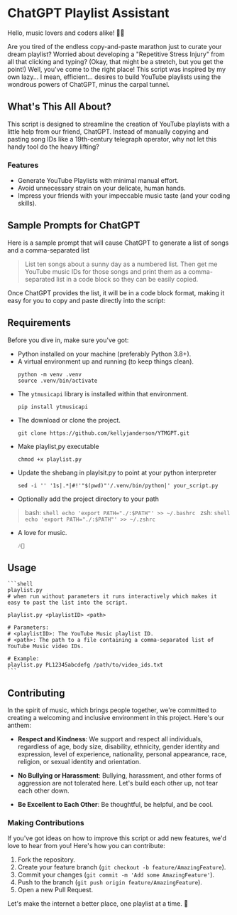 # ChatGPT Playlist Assistant

Hello, music lovers and coders alike! 👋🎶

Are you tired of the endless copy-and-paste marathon just to curate your dream playlist? Worried about developing a "Repetitive Stress Injury" from all that clicking and typing? (Okay, that might be a stretch, but you get the point!) Well, you've come to the right place! This script was inspired by my own lazy... I mean, efficient... desires to build YouTube playlists using the wondrous powers of ChatGPT, minus the carpal tunnel.

## What's This All About?

This script is designed to streamline the creation of YouTube playlists with a little help from our friend, ChatGPT. Instead of manually copying and pasting song IDs like a 19th-century telegraph operator, why not let this handy tool do the heavy lifting?

### Features

- Generate YouTube Playlists with minimal manual effort.
- Avoid unnecessary strain on your delicate, human hands.
- Impress your friends with your impeccable music taste (and your coding skills).

## Sample Prompts for ChatGPT

Here is a sample prompt that will cause ChatGPT to generate a list of songs and a comma-separated list 

> List ten songs about a sunny day as a numbered list. Then get me YouTube music IDs for those songs and print them as a comma-separated list in a code block so they can be easily copied.

Once ChatGPT provides the list, it will be in a code block format, making it easy for you to copy and paste directly into the script:

## Requirements

Before you dive in, make sure you've got:

- Python installed on your machine (preferably Python 3.8+).
- A virtual environment up and running (to keep things clean).
    ```shell
    python -m venv .venv
    source .venv/bin/activate
    ```
- The `ytmusicapi` library is installed within that environment.
    ```shell
    pip install ytmusicapi
    ```
- The download or clone the project.
    ```shell
    git clone https://github.com/kellyjanderson/YTMGPT.git
    ```    
- Make playlist,py executable
    ```shell
    chmod +x playlist.py
    ```    
- Update the shebang in playlsit.py to point at your python interpreter
    ```shell
    sed -i '' '1s|.*|#!'"$(pwd)"'/.venv/bin/python|' your_script.py
    ```
- Optionally add the project directory to your path
> bash:
    ```shell
    echo 'export PATH="./:$PATH"' >> ~/.bashrc
    ```
> zsh:
    ```shell
    echo 'export PATH="./:$PATH"' >> ~/.zshrc
    ```
- A love for music.
    ```bash
    🎶💞
    ```

## Usage
    ```shell
    playlist.py
    # when run without parameters it runs interactively which makes it easy to past the list into the script.

    playlist.py <playlistID> <path>

    # Parameters:
    # <playlistID>: The YouTube Music playlist ID.
    # <path>: The path to a file containing a comma-separated list of YouTube Music video IDs.

    # Example:
    playlist.py PL12345abcdefg /path/to/video_ids.txt
    ```
## Contributing

In the spirit of music, which brings people together, we're committed to creating a welcoming and inclusive environment in this project. Here's our anthem:

- **Respect and Kindness**: We support and respect all individuals, regardless of age, body size, disability, ethnicity, gender identity and expression, level of experience, nationality, personal appearance, race, religion, or sexual identity and orientation.

- **No Bullying or Harassment**: Bullying, harassment, and other forms of aggression are not tolerated here. Let's build each other up, not tear each other down.

- **Be Excellent to Each Other**: Be thoughtful, be helpful, and be cool.

### Making Contributions

If you've got ideas on how to improve this script or add new features, we'd love to hear from you! Here's how you can contribute:

1. Fork the repository.
2. Create your feature branch (`git checkout -b feature/AmazingFeature`).
3. Commit your changes (`git commit -m 'Add some AmazingFeature'`).
4. Push to the branch (`git push origin feature/AmazingFeature`).
5. Open a new Pull Request.

Let's make the internet a better place, one playlist at a time. 🎉


